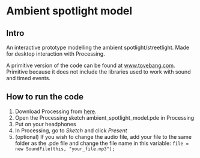 # Ambient spotlight model

## Intro

An interactive prototype modelling the ambient spotlight/streetlight. Made for desktop interaction with Processing.

A primitive version of the code can be found at www.tovebang.com. Primitive because it does not include the libraries used to work with sound and timed events.

## How to run the code

1. Download Processing from [here](https://processing.org/download/).
2. Open the Processing sketch ambient_spotlight_model.pde in Processing
3. Put on your headphones
4. In Processing, go to *Sketch* and click *Present*
5. (optional) If you wish to change the audio file, add your file to the same folder as the .pde file and change the file name in this variable: `file = new SoundFile(this, "your_file.mp3");`
